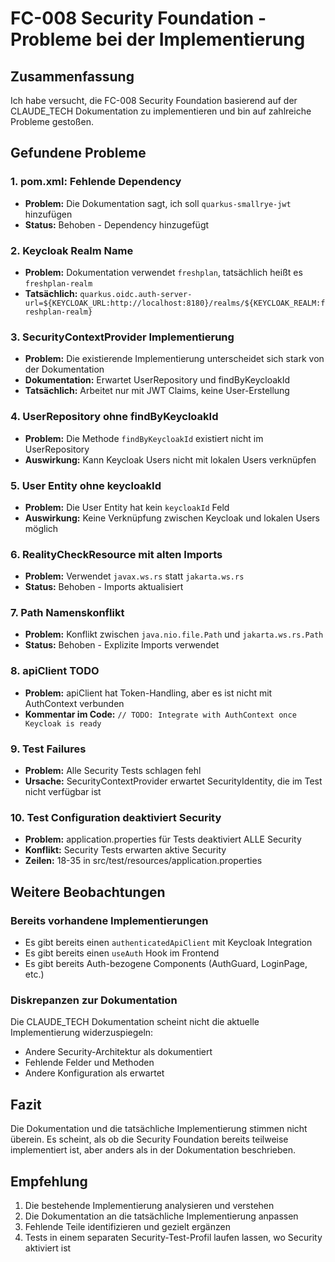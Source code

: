# FC-008 Security Foundation - Probleme bei der Implementierung

## Zusammenfassung
Ich habe versucht, die FC-008 Security Foundation basierend auf der CLAUDE_TECH Dokumentation zu implementieren und bin auf zahlreiche Probleme gestoßen.

## Gefundene Probleme

### 1. pom.xml: Fehlende Dependency
- **Problem:** Die Dokumentation sagt, ich soll `quarkus-smallrye-jwt` hinzufügen
- **Status:** Behoben - Dependency hinzugefügt

### 2. Keycloak Realm Name
- **Problem:** Dokumentation verwendet `freshplan`, tatsächlich heißt es `freshplan-realm`
- **Tatsächlich:** `quarkus.oidc.auth-server-url=${KEYCLOAK_URL:http://localhost:8180}/realms/${KEYCLOAK_REALM:freshplan-realm}`

### 3. SecurityContextProvider Implementierung
- **Problem:** Die existierende Implementierung unterscheidet sich stark von der Dokumentation
- **Dokumentation:** Erwartet UserRepository und findByKeycloakId
- **Tatsächlich:** Arbeitet nur mit JWT Claims, keine User-Erstellung

### 4. UserRepository ohne findByKeycloakId
- **Problem:** Die Methode `findByKeycloakId` existiert nicht im UserRepository
- **Auswirkung:** Kann Keycloak Users nicht mit lokalen Users verknüpfen

### 5. User Entity ohne keycloakId
- **Problem:** Die User Entity hat kein `keycloakId` Feld
- **Auswirkung:** Keine Verknüpfung zwischen Keycloak und lokalen Users möglich

### 6. RealityCheckResource mit alten Imports
- **Problem:** Verwendet `javax.ws.rs` statt `jakarta.ws.rs`
- **Status:** Behoben - Imports aktualisiert

### 7. Path Namenskonflikt
- **Problem:** Konflikt zwischen `java.nio.file.Path` und `jakarta.ws.rs.Path`
- **Status:** Behoben - Explizite Imports verwendet

### 8. apiClient TODO
- **Problem:** apiClient hat Token-Handling, aber es ist nicht mit AuthContext verbunden
- **Kommentar im Code:** `// TODO: Integrate with AuthContext once Keycloak is ready`

### 9. Test Failures
- **Problem:** Alle Security Tests schlagen fehl
- **Ursache:** SecurityContextProvider erwartet SecurityIdentity, die im Test nicht verfügbar ist

### 10. Test Configuration deaktiviert Security
- **Problem:** application.properties für Tests deaktiviert ALLE Security
- **Konflikt:** Security Tests erwarten aktive Security
- **Zeilen:** 18-35 in src/test/resources/application.properties

## Weitere Beobachtungen

### Bereits vorhandene Implementierungen
- Es gibt bereits einen `authenticatedApiClient` mit Keycloak Integration
- Es gibt bereits einen `useAuth` Hook im Frontend
- Es gibt bereits Auth-bezogene Components (AuthGuard, LoginPage, etc.)

### Diskrepanzen zur Dokumentation
Die CLAUDE_TECH Dokumentation scheint nicht die aktuelle Implementierung widerzuspiegeln:
- Andere Security-Architektur als dokumentiert
- Fehlende Felder und Methoden
- Andere Konfiguration als erwartet

## Fazit
Die Dokumentation und die tatsächliche Implementierung stimmen nicht überein. Es scheint, als ob die Security Foundation bereits teilweise implementiert ist, aber anders als in der Dokumentation beschrieben.

## Empfehlung
1. Die bestehende Implementierung analysieren und verstehen
2. Die Dokumentation an die tatsächliche Implementierung anpassen
3. Fehlende Teile identifizieren und gezielt ergänzen
4. Tests in einem separaten Security-Test-Profil laufen lassen, wo Security aktiviert ist